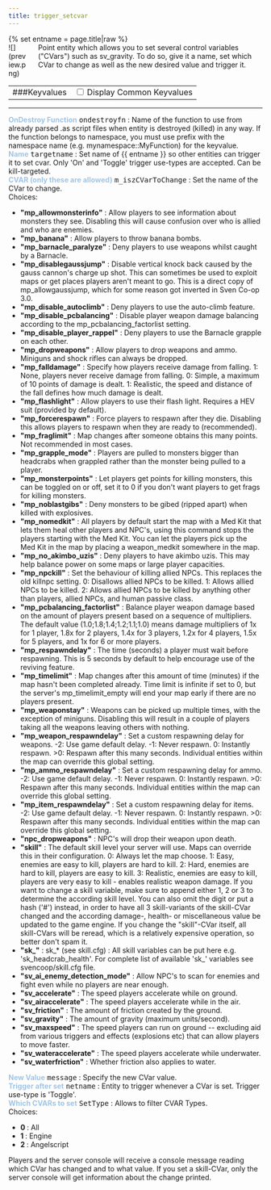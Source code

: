 ```yaml
---
title: trigger_setcvar
---
```

<div>{% set entname = page.title|raw %}</div>
<div class="container previewimg">
<div class="columns">
<div class="imagepadding column col-auto" markdown="1">![](preview.png)</div>
<div class="column entityentry" markdown="1">Point entity which allows you to set several control variables ("CVars") such as sv_gravity. To do so, give it a name, set which CVar to change as well as the new desired value and trigger it.</div>
</div>
</div>
<div>
<table class="titletable">
<tbody>
<tr>
<td markdown="1">###Keyvalues</td>
<td class="titletablecheck" id="checkboxandlabel"><input type="checkbox" id="displaycommon"><label for="displaycommon"> Display Common Keyvalues</label></input></td>
</tr>
</tbody>
</table>
<hr>
<div class="entityentry commonkeys-checkbox" markdown="1">
<span style="color:#9fc5e8;"><b>OnDestroy Function</b></span> <kbd  class="tooltip" data-tooltip="string">ondestroyfn</kbd> :
Name of the function to use from already parsed .as script files when entity is destroyed (killed) in any way. If the function belongs to namespace, you must use prefix with the namespace name (e.g. mynamespace::MyFunction) for the keyvalue.
</div>
<div class="entityentry commonkeys-checkbox" markdown="1">
<span style="color:#9fc5e8;"><b>Name</b></span> <kbd  class="tooltip" data-tooltip="target_source">targetname</kbd> :
Set name of {{ entname }} so other entities can trigger it to set cvar. Only 'On' and 'Toggle' trigger use-types are accepted. Can be kill-targeted.
</div>
<div class="entityentry" markdown="1">
<span style="color:#9fc5e8;"><b>CVAR (only these are allowed)</b></span> <kbd  class="tooltip" data-tooltip="choices">m_iszCVarToChange</kbd> :
Set the name of the CVar to change.
<div class="accordion">
<input type="checkbox" id="accordion-1" name="accordion-checkbox" hidden>
<label class="accordion-header" for="accordion-1">
<i class="icon icon-arrow-right mr-1"></i>
Choices:
</label>
<div class="accordion-body">
<ul>
<li><b>"mp_allowmonsterinfo"</b>  : Allow players to see information about monsters they see. Disabling this will cause confusion over who is allied and who are enemies.</li>
<li><b>"mp_banana"</b>  : Allow players to throw banana bombs.</li>
<li><b>"mp_barnacle_paralyze"</b>  : Deny players to use weapons whilst caught by a Barnacle.</li>
<li><b>"mp_disablegaussjump"</b>  : Disable vertical knock back caused by the gauss cannon's charge up shot. This can sometimes be used to exploit maps or get places players aren't meant to go. This is a direct copy of mp_allowgaussjump, which for some reason got inverted in Sven Co-op 3.0.</li>
<li><b>"mp_disable_autoclimb"</b>  : Deny players to use the auto-climb feature.</li>
<li><b>"mp_disable_pcbalancing"</b>  : Disable player weapon damage balancing according to the mp_pcbalancing_factorlist setting.</li>
<li><b>"mp_disable_player_rappel"</b>  : Deny players to use the Barnacle grapple on each other.</li>
<li><b>"mp_dropweapons"</b>  : Allow players to drop weapons and ammo. Miniguns and shock rifles can always be dropped.</li>
<li><b>"mp_falldamage"</b>  : Specify how players receive damage from falling. 1: None, players never receive damage from falling. 0: Simple, a maximum of 10 points of damage is dealt. 1: Realistic, the speed and distance of the fall defines how much damage is dealt.</li>
<li><b>"mp_flashlight"</b>  : Allow players to use their flash light. Requires a HEV suit (provided by default).</li>
<li><b>"mp_forcerespawn"</b>  : Force players to respawn after they die. Disabling this allows players to respawn when they are ready to (recommended).</li>
<li><b>"mp_fraglimit"</b>  : Map changes after someone obtains this many points. Not recommended in most cases.</li>
<li><b>"mp_grapple_mode"</b>  : Players are pulled to monsters bigger than headcrabs when grappled rather than the monster being pulled to a player.</li>
<li><b>"mp_monsterpoints"</b>  : Let players get points for killing monsters, this can be toggled on or off, set it to 0 if you don't want players to get frags for killing monsters.</li>
<li><b>"mp_noblastgibs"</b>  : Deny monsters to be gibed (ripped apart) when killed with explosives.</li>
<li><b>"mp_nomedkit"</b>  : All players by default start the map with a Med Kit that lets them heal other players and NPC's, using this command stops the players starting with the Med Kit. You can let the players pick up the Med Kit in the map by placing a weapon_medkit somewhere in the map.</li>
<li><b>"mp_no_akimbo_uzis"</b>  : Deny players to have akimbo uzis. This may help balance power on some maps or large player capacities.</li>
<li><b>"mp_npckill"</b>  : Set the behaviour of killing allied NPCs. This replaces the old killnpc setting. 0: Disallows allied NPCs to be killed. 1: Allows allied NPCs to be killed. 2: Allows allied NPCs to be killed by anything other than players, allied NPCs, and human passive class.</li>
<li><b>"mp_pcbalancing_factorlist"</b>  : Balance player weapon damage based on the amount of players present based on a sequence of multipliers. The default value (1.0;1.8;1.4;1.2;1.1;1.0) means damage multipliers of 1x for 1 player, 1.8x for 2 players, 1.4x for 3 players, 1.2x for 4 players, 1.5x for 5 players, and 1x for 6 or more players.</li>
<li><b>"mp_respawndelay"</b>  : The time (seconds) a player must wait before respawning. This is 5 seconds by default to help encourage use of the reviving feature.</li>
<li><b>"mp_timelimit"</b>  : Map changes after this amount of time (minutes) if the map hasn't been completed already. Time limit is infinite if set to 0, but the server's mp_timelimit_empty will end your map early if there are no players present.</li>
<li><b>"mp_weaponstay"</b>  : Weapons can be picked up multiple times, with the exception of miniguns. Disabling this will result in a couple of players taking all the weapons leaving others with nothing.</li>
<li><b>"mp_weapon_respawndelay"</b>  : Set a custom respawning delay for weapons. -2: Use game default delay. -1: Never respawn. 0: Instantly respawn. >0: Respawn after this many seconds. Individual entities within the map can override this global setting.</li>
<li><b>"mp_ammo_respawndelay"</b>  : Set a custom respawning delay for ammo. -2: Use game default delay. -1: Never respawn. 0: Instantly respawn. >0: Respawn after this many seconds. Individual entities within the map can override this global setting.</li>
<li><b>"mp_item_respawndelay"</b>  : Set a custom respawning delay for items. -2: Use game default delay. -1: Never respawn. 0: Instantly respawn. >0: Respawn after this many seconds. Individual entities within the map can override this global setting.</li>
<li><b>"npc_dropweapons"</b>  : NPC's will drop their weapon upon death.</li>
<li><b>"skill"</b>  : The default skill level your server will use. Maps can override this in their configuration. 0: Always let the map choose. 1: Easy, enemies are easy to kill, players are hard to kill. 2: Hard, enemies are hard to kill, players are easy to kill. 3: Realistic, enemies are easy to kill, players are very easy to kill - enables realistic weapon damage. If you want to change a skill variable, make sure to append either 1, 2 or 3 to determine the according skill level. You can also omit the digit or put a hash ('#') instead, in order to have all 3 skill-variants of the skill-CVar changed and the according damage-, health- or miscellaneous value be updated to the game engine. If you change the "skill"-CVar itself, all skill-CVars will be reread, which is a relatively expensive operation, so better don't spam it.</li>
<li><b>"sk_"</b> : sk_* (see skill.cfg) : All skill variables can be put here e.g. 'sk_headcrab_health'. For complete list of available 'sk_' variables see svencoop/skill.cfg file.</li>
<li><b>"sv_ai_enemy_detection_mode"</b>  : Allow NPC's to scan for enemies and fight even while no players are near enough.</li>
<li><b>"sv_accelerate"</b>  : The speed players accelerate while on ground.</li>
<li><b>"sv_airaccelerate"</b>  : The speed players accelerate while in the air.</li>
<li><b>"sv_friction"</b>  : The amount of friction created by the ground.</li>
<li><b>"sv_gravity"</b>  : The amount of gravity (maximum units/second).</li>
<li><b>"sv_maxspeed"</b>  : The speed players can run on ground -- excluding aid from various triggers and effects (explosions etc) that can allow players to move faster.</li>
<li><b>"sv_wateraccelerate"</b>  : The speed players accelerate while underwater.</li>
<li><b>"sv_waterfriction"</b>  : Whether friction also applies to water.</li>
</ul>
</div>
</div>
</div>
<div class="entityentry" markdown="1">
<span style="color:#9fc5e8;"><b>New Value</b></span> <kbd  class="tooltip" data-tooltip="string">message</kbd> :
Specify the new CVar value.
</div>
<div class="entityentry" markdown="1">
<span style="color:#9fc5e8;"><b>Trigger after set</b></span> <kbd  class="tooltip" data-tooltip="target_destination">netname</kbd> :
Entity to trigger whenever a CVar is set. Trigger use-type is 'Toggle'.
</div>
<div class="entityentry" markdown="1">
<span style="color:#9fc5e8;"><b>Which CVARs to set</b></span> <kbd  class="tooltip" data-tooltip="choices">SetType</kbd> :
Allows to filter CVAR Types.
<div class="accordion">
<input type="checkbox" id="accordion-2" name="accordion-checkbox" hidden>
<label class="accordion-header" for="accordion-2">
<i class="icon icon-arrow-right mr-1"></i>
Choices:
</label>
<div class="accordion-body">
<ul>
<li><b>0 </b> : All</li>
<li><b>1 </b> : Engine</li>
<li><b>2 </b> : Angelscript</li>
</ul>
</div>
</div>
</div>
</div>
<div class="notices blue" markdown="1">Players and the server console will receive a console message reading which CVar has changed and to what value. If you set a skill-CVar, only the server console will get information about the change printed.</div>
